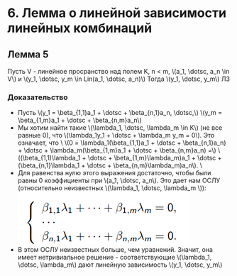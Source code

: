 # 6. Лемма о линейной зависимости линейных комбинаций

## Лемма 5
Пусть V - линейное просранство над полем K, n < m,
\\(a_1, \dotsc, a_n \in V\\) и \\(y_1, \dotsc, y_m \in Lin(a_1, \dotsc, a_n)\\) Тогда
\\(y_1, \dotsc, y_m\\) ЛЗ
### Доказательство
- Пусть \\(y_1 = \beta_{1,1}a_1 + \dotsc + \beta_{n,1}a_n, \dotsc,\\)
\\(y_m = \beta_{1,m}a_1 + \dotsc + \beta_{n,m}a_n\\)
- Мы хотим найти такие \\(\lambda_1, \dotsc, \lambda_m \in K\\) (не все равные 0),
что \\(\lambda_1y_1 + \dotsc + \lambda_m y_m = 0\\). Это означает, что \\
\\(0 = \lambda_1(\beta_{1,1}a_1 + \dotsc + \beta_{n,1}a_n) + \dotsc + \lambda_m(\beta_{1,m}a_1 + \dotsc + \beta_{n,m}a_n) =\\) \\((\beta_{1,1)\lambda_1 + \dotsc + \beta_{1,m}\lambda_m)a_1 + \dotsc + (\beta_{n,1}\lambda_1 + \dotsc + \beta_{n,m}\lambda_m)a_n\\). \\
- Для равенства нулю этого выражения достаточно, чтобы были равны 0 коэффициенты при
\\(a_1, \dotsc, a_n\\). Это дает нам ОСЛУ (относительно неизвестных \\(\lambda_1, \dotsc, \lambda_m \\)):  
![тоже по хорошему нарисовать](img/6_1.png)
- В этом ОСЛУ неизвестных больше, чем уравнений. Значит, она имеет нетривиальное решение -
соответствующие \\(\lambda_1, \dotsc, \lambda_m\\) дают линейную зависимость \\(y_1, \dotsc, y_m\\)


